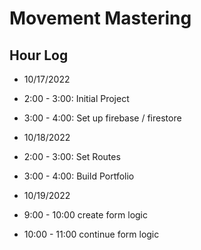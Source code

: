 # Movement Mastering

## Hour Log

- 10/17/2022
- 2:00 - 3:00: Initial Project
- 3:00 - 4:00: Set up firebase / firestore

- 10/18/2022
- 2:00 - 3:00: Set Routes
- 3:00 - 4:00: Build Portfolio

- 10/19/2022
- 9:00 - 10:00 create form logic
- 10:00 - 11:00 continue form logic